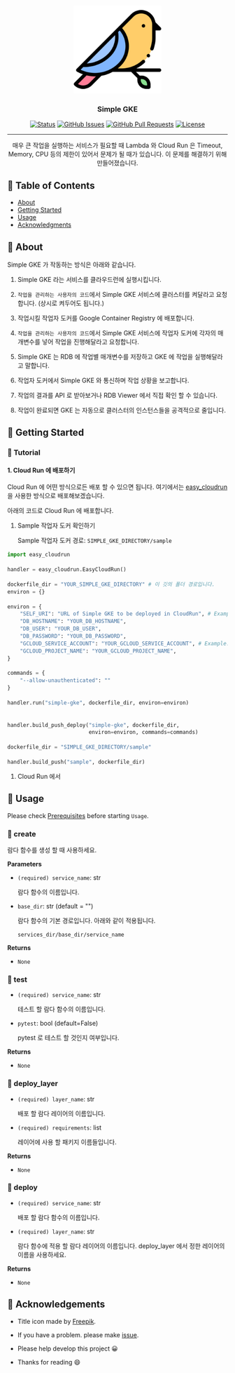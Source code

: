 <p align="center">
  <a href="" rel="noopener">
 <img width=200px height=200px src="./static/icon.png" alt="Project logo" ></a>
 <br>

 
</p>

<h3 align="center">Simple GKE</h3>

<div align="center">

[![Status](https://img.shields.io/badge/status-active-success.svg)]()
[![GitHub Issues](https://img.shields.io/github/issues/da-huin/simple_gke.svg)](https://github.com/da-huin/simple_gke/issues)
[![GitHub Pull Requests](https://img.shields.io/github/issues-pr/da-huin/simple_gke.svg)](https://github.com/da-huin/simple_gke/pulls)
[![License](https://img.shields.io/badge/license-MIT-blue.svg)](/LICENSE)

</div>

---

<p align="center"> 매우 큰 작업을 실행하는 서비스가 필요할 때 Lambda 와 Cloud Run 은 Timeout, Memory, CPU 등의 제한이 있어서 문제가 될 때가 있습니다. 이 문제를 해결하기 위해 만들어졌습니다.
    <br> 
</p>

## 📝 Table of Contents

- [About](#about)
- [Getting Started](#getting_started)
- [Usage](#usage)
- [Acknowledgments](#acknowledgement)

## 🧐 About <a name = "about"></a>

Simple GKE 가 작동하는 방식은 아래와 같습니다.

1. Simple GKE 라는 서비스를 클라우드런에 실행시킵니다.

1. `작업을 관리하는 사용자의 코드`에서 Simple GKE 서비스에 클러스터를 켜달라고 요청합니다. (상시로 켜두어도 됩니다.)

1. 작업시킬 작업자 도커를 Google Container Registry 에 배포합니다.

1. `작업을 관리하는 사용자의 코드`에서 Simple GKE 서비스에 작업자 도커에 각자의 매개변수를 넣어 작업을 진행해달라고 요청합니다.

1. Simple GKE 는 RDB 에 작업별 매개변수를 저장하고 GKE 에 작업을 실행해달라고 말합니다.

1. 작업자 도커에서 Simple GKE 와 통신하며 작업 상황을 보고합니다.

1. 작업의 결과를 API 로 받아보거나 RDB Viewer 에서 직접 확인 할 수 있습니다.

1. 작업이 완료되면 GKE 는 자동으로 클러스터의 인스턴스들을 공격적으로 줄입니다.

## 🏁 Getting Started <a name = "getting_started"></a>

<a name="prerequisites"></a>

### 🚀 Tutorial

#### 1. Cloud Run 에 배포하기

Cloud Run 에 어떤 방식으로든 배포 할 수 있으면 됩니다. 여기에서는 [easy_cloudrun](https://github.com/da-huin/easy_cloudrun) 을 사용한 방식으로 배포해보겠습니다.

아래의 코드로 Cloud Run 에 배포합니다.

1. Sample 작업자 도커 확인하기

    Sample 작업자 도커 경로: `SIMPLE_GKE_DIRECTORY/sample`

```python
import easy_cloudrun

handler = easy_cloudrun.EasyCloudRun()

dockerfile_dir = "YOUR_SIMPLE_GKE_DIRECTORY" # 이 깃의 폴더 경로입니다.
environ = {}

environ = {
    "SELF_URI": "URL of Simple GKE to be deployed in CloudRun", # Example: https://simple-gke-xxxxxxxx-an.a.run.app
    "DB_HOSTNAME": "YOUR_DB_HOSTNAME",
    "DB_USER": "YOUR_DB_USER",
    "DB_PASSWORD": "YOUR_DB_PASSWORD",
    "GCLOUD_SERVICE_ACCOUNT": "YOUR_GCLOUD_SERVICE_ACCOUNT", # Example: PROJECT_NAME@appspot.gserviceaccount.com
    "GCLOUD_PROJECT_NAME": "YOUR_GCLOUD_PROJECT_NAME",
}

commands = {
    "--allow-unauthenticated": ""
}

handler.run("simple-gke", dockerfile_dir, environ=environ)


handler.build_push_deploy("simple-gke", dockerfile_dir,
                          environ=environ, commands=commands)

dockerfile_dir = "SIMPLE_GKE_DIRECTORY/sample" 

handler.build_push("sample", dockerfile_dir)

```

1. Cloud Run 에서 



## 🎈 Usage <a name="usage"></a>

Please check [Prerequisites](#prerequisites) before starting `Usage`.

### 🌱 create <a name="create"></a>

람다 함수를 생성 할 때 사용하세요.

**Parameters**

* `(required) service_name`: str

    람다 함수의 이름입니다.

* `base_dir`: str (default = "")

    람다 함수의 기본 경로입니다. 아래와 같이 적용됩니다.

    ```
    services_dir/base_dir/service_name
    ```

**Returns**

* `None`


### 🌱 test <a name="test"></a>

* `(required) service_name`: str

    테스트 할 람다 함수의 이름입니다.

* `pytest`: bool (default=False)

    pytest 로 테스트 할 것인지 여부입니다.

**Returns**

* `None`

### 🌱 deploy_layer <a name="deploy_layer"></a>

* `(required) layer_name`: str

    배포 할 람다 레이어의 이름입니다.

* `(required) requirements`: list

    레이어에 사용 할 패키지 이름들입니다.

**Returns**

* `None`

### 🌱 deploy <a name="deploy"></a>

* `(required) service_name`: str

    배포 할 람다 함수의 이름입니다.

* `(required) layer_name`: str

    람다 함수에 적용 할 람다 레이어의 이름입니다. deploy_layer 에서 정한 레이어의 이름을 사용하세요.

**Returns**

* `None`

## 🎉 Acknowledgements <a name = "acknowledgement"></a>

- Title icon made by [Freepik](https://www.flaticon.com/kr/authors/freepik).

- If you have a problem. please make [issue](https://github.com/da-huin/simple_gke/issues).

- Please help develop this project 😀

- Thanks for reading 😄
